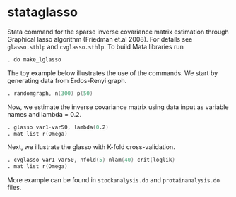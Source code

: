 # stataglasso

Stata command for the sparse inverse covariance matrix estimation through
Graphical lasso algorithm (Friedman et.al 2008). For details see `glasso.sthlp` and `cvglasso.sthlp`. 
To build Mata libraries run
```s
. do make_lglasso
```

The toy example below illustrates the use of the commands.
We start by generating data from Erdos-Renyi graph.

```s
. randomgraph, n(300) p(50)
```

Now, we estimate the inverse covariance matrix using data input as variable names and lambda = 0.2.

```s
. glasso var1-var50, lambda(0.2)
. mat list r(Omega)
```

Next, we illustrate the glasso with K-fold cross-validation.

```s
. cvglasso var1-var50, nfold(5) nlam(40) crit(loglik)
. mat list r(Omega)
```
More example can be found in `stockanalysis.do` and `protainanalysis.do` files.
